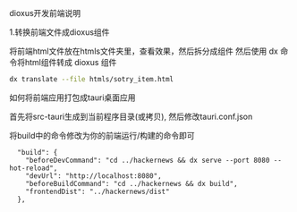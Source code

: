 dioxus开发前端说明

1.转换前端文件成dioxus组件

将前端html文件放在htmls文件夹里，查看效果，然后拆分成组件
然后使用 dx 命令将html组件转成 dioxus 组件

```bash
dx translate --file htmls/sotry_item.html
```

如何将前端应用打包成tauri桌面应用

首先将src-tauri生成到当前程序目录(或拷贝), 然后修改tauri.conf.json

将build中的命令修改为你的前端运行/构建的命令即可
```
  "build": {
    "beforeDevCommand": "cd ../hackernews && dx serve --port 8080 --hot-reload",
    "devUrl": "http://localhost:8080",
    "beforeBuildCommand": "cd ../hackernews && dx build",
    "frontendDist": "../hackernews/dist"
  },
```
